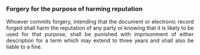 ### Forgery for the purpose of harming reputation
<div style="text-align: justify">

Whoever commits forgery, intending that the document or electronic record forged shall harm the reputation of any party or knowing that it is likely to be used for that purpose, shall be punished with imprisonment of either description for a term which may extend to three years and shall also be liable to a fine.

</div>
